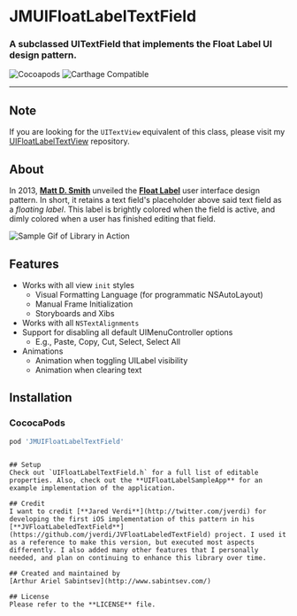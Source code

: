 # JMUIFloatLabelTextField

### A subclassed UITextField that implements the Float Label UI design pattern.

![Cocoapods](https://img.shields.io/cocoapods/v/UIFloatLabelTextField.svg) ![Carthage Compatible](https://img.shields.io/badge/Carthage-compatible-4BC51D.svg?style=flat)

___

## Note
If you are looking for the `UITextView` equivalent of this class, please visit my [UIFloatLabelTextView](http://www.github.com/ArtSabintsev/UIFloatLabelTextView) repository.

## About
In 2013, [**Matt D. Smith**](http://twitter.com/mds) unveiled the **[Float Label](http://www.floatlabel.com)** user interface design pattern. In short, it retains a text field's placeholder above said text field as a *floating label*. This label is brightly colored when the field is active, and dimly colored when a user has finished editing that field.

![Sample Gif of Library in Action](https://github.com/ArtSabintsev/UIFloatLabelTextField/blob/master/UIFloatLabelTextFieldSample.gif)

## Features
- Works with all view `init` styles
	- Visual Formatting Language (for programmatic NSAutoLayout)
	- Manual Frame Initialization
	- Storyboards and Xibs
- Works with all `NSTextAlignments`
- Support for disabling all default UIMenuController options
	- E.g., Paste, Copy, Cut, Select, Select All
- Animations
	- Animation when toggling UILabel visibility
	- Animation when clearing text

## Installation

### CococaPods
``` ruby
pod 'JMUIFloatLabelTextField'
```


```

## Setup
Check out `UIFloatLabelTextField.h` for a full list of editable properties. Also, check out the **UIFloatLabelSampleApp** for an example implementation of the application.

## Credit
I want to credit [**Jared Verdi**](http://twitter.com/jverdi) for developing the first iOS implementation of this pattern in his [**JVFloatLabeledTextField**](https://github.com/jverdi/JVFloatLabeledTextField) project. I used it as a reference to make this version, but executed most aspects differently. I also added many other features that I personally needed, and plan on continuing to enhance this library over time.

## Created and maintained by
[Arthur Ariel Sabintsev](http://www.sabintsev.com/)

## License
Please refer to the **LICENSE** file.
